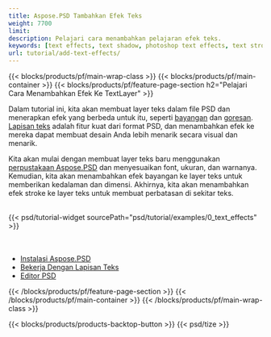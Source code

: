 ```yaml
---
title: Aspose.PSD Tambahkan Efek Teks
weight: 7700
limit: 
description: Pelajari cara menambahkan pelajaran efek teks.
keywords: [text effects, text shadow, photoshop text effects, text stroke, open photoshop file, psd file export, text effect psd]
url: tutorial/add-text-effects/
---
```


{{< blocks/products/pf/main-wrap-class >}}
{{< blocks/products/pf/main-container >}}
{{< blocks/products/pf/feature-page-section h2="Pelajari Cara Menambahkan Efek Ke TextLayer" >}}


<a href="LINK">
</a>
<p>
Dalam tutorial ini, kita akan membuat layer teks dalam file PSD dan menerapkan efek yang berbeda untuk itu, seperti <a href="https://docs.aspose.com/psd/net/shadow-effects-in-psd-file/">bayangan</a> dan <a href="https://docs.aspose.com/psd/net/stroke-effect-with-color-fill/">goresan</a>. <a href="https://reference.aspose.com/psd/net/aspose.psd.fileformats.psd.layers/textlayer/">Lapisan teks</a> adalah fitur kuat dari format PSD, dan menambahkan efek ke mereka dapat membuat desain Anda lebih menarik secara visual dan menarik.
</p>

<p>
Kita akan mulai dengan membuat layer teks baru menggunakan <a href="https://www.nuget.org/packages/Aspose.PSD">perpustakaan Aspose.PSD</a> dan menyesuaikan font, ukuran, dan warnanya. Kemudian, kita akan menambahkan efek bayangan ke layer teks untuk memberikan kedalaman dan dimensi. Akhirnya, kita akan menambahkan efek stroke ke layer teks untuk membuat perbatasan di sekitar teks.
</p>

<br />
{{< psd/tutorial-widget sourcePath="psd/tutorial/examples/0_text_effects" >}}
<br />

<br />
<br />
<div class="code-sample">
    <ul class="link-list">
        <li class="link-item"><a href="https://docs.aspose.com/psd/net/installation/">Instalasi Aspose.PSD</a></li>
        <li class="link-item"><a href="https://docs.aspose.com/psd/net/working-with-text-layers/">Bekerja Dengan Lapisan Teks</a></li>
        <li class="link-item"><a href="https://products.aspose.app/psd/editor/">Editor PSD</a></li>
    </ul>
</div>

{{< /blocks/products/pf/feature-page-section >}}
{{< /blocks/products/pf/main-container >}}
{{< /blocks/products/pf/main-wrap-class >}}

{{< blocks/products/products-backtop-button >}}
{{< psd/tize >}}
